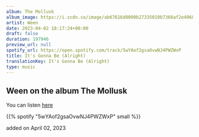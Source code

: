 ```yaml
---
album: The Mollusk
album_image: https://i.scdn.co/image/ab67616d0000b27335010b7368af2e4968d46f22
artist: Ween
date: 2023-04-02 18:17:24+00:00
draft: false
duration: 197946
preview_url: null
spotify_url: https://open.spotify.com/track/5wYAof2gsaOvwNJ4PWZWxP
title: It's Gonna Be (Alright)
translationKey: It's Gonna Be (Alright)
type: music
---
```


## Ween on the album The Mollusk

You can listen [here](https://open.spotify.com/track/5wYAof2gsaOvwNJ4PWZWxP)

{{% spotify "5wYAof2gsaOvwNJ4PWZWxP" small %}}

added on April 02, 2023